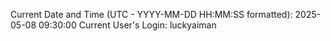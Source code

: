 Current Date and Time (UTC - YYYY-MM-DD HH:MM:SS formatted): 2025-05-08 09:30:00
Current User's Login: luckyaiman
